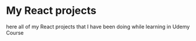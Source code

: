 # My React projects

here all of my React projects that I have been doing while learning in Udemy Course 

